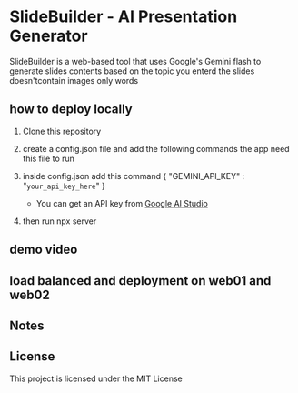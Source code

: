
# SlideBuilder - AI Presentation Generator

SlideBuilder is a web-based tool that uses Google's Gemini flash to generate slides contents based on the topic you enterd the slides doesn'tcontain images only 
words 

## how to deploy locally

1. Clone this repository
2. create a config.json file and add the following commands the app need this file to run
3. inside config.json add this command
   {
    "GEMINI_API_KEY" : "`your_api_key_here`"
}
   - You can get an API key from [Google AI Studio](https://makersuite.google.com/app/apikey)
     
5. then run npx server

## demo video


## load balanced and deployment on web01 and web02



## Notes
## License

This project is licensed under the MIT License
